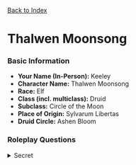 [Back to Index](../Players.md) 
# Thalwen Moonsong


### Basic Information
- **Your Name (In-Person):** Keeley
- **Character Name:** Thalwen Moonsong
- **Race:** Elf
- **Class (incl. multiclass):** Druid
- **Subclass:** Circle of the Moon
- **Place of Origin:** Sylvarum Libertas
- **Druid Circle:** Ashen Bloom

### Roleplay Questions

<details data-secret="true"><summary>Secret</summary>

### Motivation
Thalwen was born just before The Great Silence in Sylvarum Libertas 400 years ago. She is too young to remember why they left, but she knows her parents sent her away before something terrible happened. She was taken to Lex Veritas to live with her uncle, Pontrel, a cleric of Samvrit converted by missionaries years before. Thalwen grew up not knowing why she had to leave, but followed in her uncle’s footsteps and was brought into the fold of the Samvritists. She served in a part-time militia led by Uncle Pontrel that fought smugglers and thieves targeting the cathedrals and temples. Pontrel was slain during a fierce clash with agents of the Hollow Coin Syndicate. His death shattered Thalwen’s faith in Samvrit, setting her on a path of vengeance. Following the Syndicate’s trail has now led her to Porta Fortuna.

### Enemies
Thalwen harbours deep hatred for smugglers and criminals who prey on the weak, particularly the **Gallowshade Brotherhood** and the **Hollow Coin Syndicate**.

### Family
- Parents – deceased, from Virelia
- Uncle Pontrel (cleric of Samvrit) – deceased
- Members of her former druid circle, the **Ashen Bloom** – unknown fate

### Attachments
Thalwen is not especially attached to other people, but the death of animals and the destruction of nature weighs heavily on her heart.

### Upbringing
Thalwen grew up alone in the woods, often spending time in shifted form. She has little experience with civilisation and cannot recall what it feels like to live among communities.

### Vices
Thalwen loves animals intensely and cannot resist giving them affection, even when inconvenient or dangerous.

### Secrets
When her uncle was killed by the Hollow Coin Syndicate, Thalwen did not only hesitate — she fled. She left him to die alone, and never told anyone the truth. By the time she returned, the Syndicate was gone, and she claimed she had been knocked unconscious in the skirmish. Her uncle’s fellow clerics never suspected, but Thalwen knows she could have stood her ground. The shame haunts her, fuelling her hatred of smugglers not just for their cruelty, but for what they revealed about her own cowardice.

### Homebrew Item
**Eluvian Mirror**
*Wondrous Item, Rare (requires attunement by a druid)*
A hand-sized mirror framed in silvered ivy, its surface ripples faintly like moonlit water. When gazed into, it shows not the viewer’s face but places they have walked beneath the sky. The mirror binds to memory and moonlight, guiding its wielder along paths once travelled.

#### Base Powers (Rare Item Tier)
- **Moonlit Recall.** As an action, you can speak a command word while holding the mirror to teleport yourself (and up to one willing creature touching you) to a location you have personally visited within the last 7 days. Range: 10 miles. Usable once per long rest.
- **Silver Path.** While attuned, you always know the direction to the nearest moonlit clearing, body of water, or grove of trees within 1 mile — a druid’s compass.
- **Memory’s Edge.** When using the mirror, there’s a faint risk of being “misplaced.” Roll a d20: on a 1, you arrive within 1d10 — 10 feet of your intended spot in a random direction.

#### Scaling Growth (for DM discretion / milestones)
- **Unfading Reflection (Unlocked ~Level 8–10):** The 7-day limit increases to 30 days, and range expands to 100 miles. You can now bring up to two allies.
- **Through the Veil (Unlocked ~Level 12–14):** Once per long rest, the mirror can transport you across planar boundaries to the Feywild or Shadowfell — but only to places you’ve been before. After use, roll a DC 15 Wisdom save: on a failure, you suffer one level of exhaustion from strain.
- **Living Archive (Unlocked ~Level 16+):** The mirror begins to show places erased by memory or history. Once per week, you can attempt to teleport to a place you only know of through story or dream (DM decides success and accuracy).

#### Balance Notes
- At Rare tier, the mirror is essentially a short-range *Teleport* with strong restrictions (recently visited, short distance, daily limit). This is on par with Rare items like *Amulet of the Planes* (though far less powerful) or *Cape of the Mountebank*.
- Its progression pushes it into Very Rare or even Legendary territory, but only if you choose to unlock those higher features later.
- The risk of misplacement keeps it grounded in tension, forcing careful use.

### Additional Information
- Prefers the company of beasts to people.
- Carries grief beneath calm composure, but vengeance burns quietly beneath the surface.

</details>
